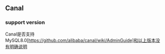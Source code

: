 ## Canal

### support version
Canal是否支持MySQL8.0[https://github.com/alibaba/canal/wiki/AdminGuide]和以上版本没有明确说明

